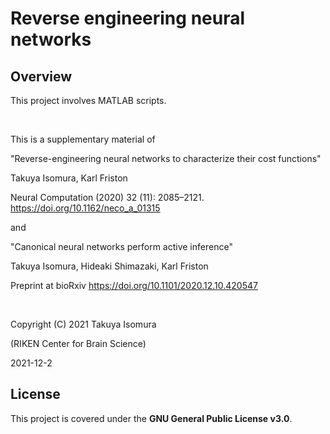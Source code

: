 # Reverse engineering neural networks

## Overview

This project involves MATLAB scripts.

<br>

This is a supplementary material of

"Reverse-engineering neural networks to characterize their cost functions"

Takuya Isomura, Karl Friston

Neural Computation (2020) 32 (11): 2085–2121. https://doi.org/10.1162/neco_a_01315

and

"Canonical neural networks perform active inference"

Takuya Isomura, Hideaki Shimazaki, Karl Friston

Preprint at bioRxiv https://doi.org/10.1101/2020.12.10.420547

<br>

Copyright (C) 2021 Takuya Isomura

(RIKEN Center for Brain Science)


2021-12-2


## License
This project is covered under the **GNU General Public License v3.0**.
